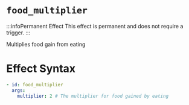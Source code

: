 # `food_multiplier`
:::infoPermanent Effect
This effect is permanent and does not require a trigger.
:::

Multiplies food gain from eating

# Effect Syntax
```yaml
- id: food_multiplier
  args:
    multiplier: 2 # The multiplier for food gained by eating
```